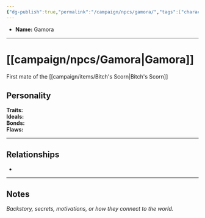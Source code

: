 ```yaml
---
{"dg-publish":true,"permalink":"/campaign/npcs/gamora/","tags":["character","npc"],"noteIcon":"","created":"2025-10-26T18:52:33.764-07:00","updated":"2025-10-27T16:37:09.079-07:00"}
---
```



<p><span><ul>
<li dir="auto"><strong>Name:</strong> Gamora</li>
</ul></span></p>

---

# [[campaign/npcs/Gamora\|Gamora]]
First mate of the [[campaign/items/Bitch's Scorn\|Bitch's Scorn]]
## Personality
**Traits:**  
**Ideals:**  
**Bonds:**  
**Flaws:**  

---

## Relationships
- 

---

## Notes
*Backstory, secrets, motivations, or how they connect to the world.*